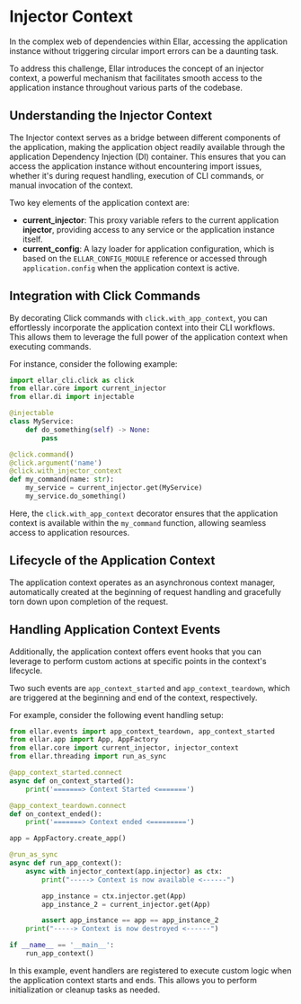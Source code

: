 # **Injector Context**

In the complex web of dependencies within Ellar, 
accessing the application instance without triggering circular import errors can be a daunting task. 

To address this challenge, Ellar introduces the concept of an injector context, 
a powerful mechanism that facilitates smooth access to the application instance throughout various parts of the codebase.

## **Understanding the Injector Context**

The Injector context serves as a bridge between different components of the application, making the application object 
readily available through the application Dependency Injection (DI) container. This ensures that you can access the 
application instance without encountering import issues, whether it's during request handling, execution of CLI commands, 
or manual invocation of the context.

Two key elements of the application context are:

- **current_injector**: This proxy variable refers to the current application **injector**, providing access to any service or the application instance itself.
- **current_config**: A lazy loader for application configuration, which is based on the `ELLAR_CONFIG_MODULE` reference or accessed through `application.config` when the application context is active.

## **Integration with Click Commands**

By decorating Click commands with `click.with_app_context`, you can effortlessly incorporate the application context 
into their CLI workflows. This allows them to leverage the full power of the application context when executing commands.

For instance, consider the following example:

```python
import ellar_cli.click as click
from ellar.core import current_injector
from ellar.di import injectable

@injectable
class MyService:
    def do_something(self) -> None:
        pass

@click.command()
@click.argument('name')
@click.with_injector_context
def my_command(name: str):
    my_service = current_injector.get(MyService)
    my_service.do_something()
```

Here, the `click.with_app_context` decorator ensures that the application context is available within the `my_command` function, 
allowing seamless access to application resources.

## **Lifecycle of the Application Context**

The application context operates as an asynchronous context manager, automatically created at 
the beginning of request handling and gracefully torn down upon completion of the request. 

## **Handling Application Context Events**

Additionally, the application context offers event hooks that you can leverage to perform custom actions at 
specific points in the context's lifecycle. 

Two such events are `app_context_started` and `app_context_teardown`, 
which are triggered at the beginning and end of the context, respectively.

For example, consider the following event handling setup:

```python
from ellar.events import app_context_teardown, app_context_started
from ellar.app import App, AppFactory
from ellar.core import current_injector, injector_context
from ellar.threading import run_as_sync

@app_context_started.connect
async def on_context_started():
    print('=======> Context Started <=======')

@app_context_teardown.connect
def on_context_ended():
    print('=======> Context ended <=========')

app = AppFactory.create_app()

@run_as_sync
async def run_app_context():
    async with injector_context(app.injector) as ctx:
        print("-----> Context is now available <------")

        app_instance = ctx.injector.get(App)
        app_instance_2 = current_injector.get(App)

        assert app_instance == app == app_instance_2
    print("-----> Context is now destroyed <------")

if __name__ == '__main__':
    run_app_context()
```

In this example, event handlers are registered to execute custom logic when the application context starts and ends. 
This allows you to perform initialization or cleanup tasks as needed.
